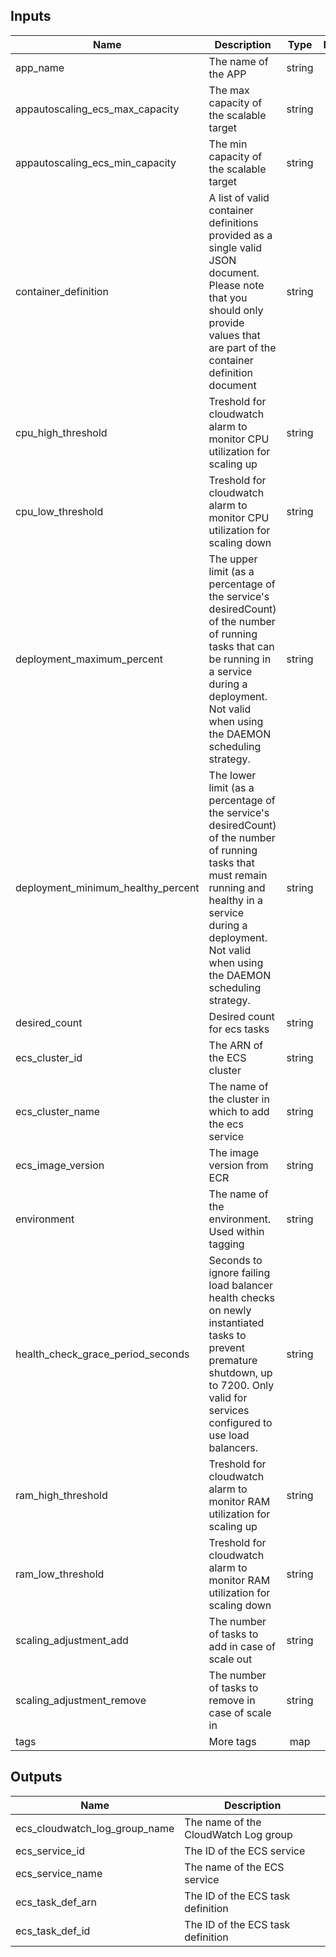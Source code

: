 
## Inputs

| Name | Description | Type | Default | Required |
|------|-------------|:----:|:-----:|:-----:|
| app_name | The name of the APP | string | - | yes |
| appautoscaling_ecs_max_capacity | The max capacity of the scalable target | string | `1` | no |
| appautoscaling_ecs_min_capacity | The min capacity of the scalable target | string | `10` | no |
| container_definition | A list of valid container definitions provided as a single valid JSON document. Please note that you should only provide values that are part of the container definition document | string | - | yes |
| cpu_high_threshold | Treshold for cloudwatch alarm to monitor CPU utilization for scaling up | string | `70` | no |
| cpu_low_threshold | Treshold for cloudwatch alarm to monitor CPU utilization for scaling down | string | `20` | no |
| deployment_maximum_percent | The upper limit (as a percentage of the service's desiredCount) of the number of running tasks that can be running in a service during a deployment. Not valid when using the DAEMON scheduling strategy. | string | `200` | no |
| deployment_minimum_healthy_percent | The lower limit (as a percentage of the service's desiredCount) of the number of running tasks that must remain running and healthy in a service during a deployment. Not valid when using the DAEMON scheduling strategy. | string | `100` | no |
| desired_count | Desired count for ecs tasks | string | `1` | no |
| ecs_cluster_id | The ARN of the ECS cluster | string | - | yes |
| ecs_cluster_name | The name of the cluster in which to add the ecs service | string | - | yes |
| ecs_image_version | The image version from ECR | string | `latest` | no |
| environment | The name of the environment. Used within tagging | string | - | yes |
| health_check_grace_period_seconds | Seconds to ignore failing load balancer health checks on newly instantiated tasks to prevent premature shutdown, up to 7200. Only valid for services configured to use load balancers. | string | `300` | no |
| ram_high_threshold | Treshold for cloudwatch alarm to monitor RAM utilization for scaling up | string | `70` | no |
| ram_low_threshold | Treshold for cloudwatch alarm to monitor RAM utilization for scaling down | string | `20` | no |
| scaling_adjustment_add | The number of tasks to add in case of scale out | string | `1` | no |
| scaling_adjustment_remove | The number of tasks to remove in case of scale in | string | `-1` | no |
| tags | More tags | map | - | yes |

## Outputs

| Name | Description |
|------|-------------|
| ecs_cloudwatch_log_group_name | The name of the CloudWatch Log group |
| ecs_service_id | The ID of the ECS service |
| ecs_service_name | The name of the ECS service |
| ecs_task_def_arn | The ID of the ECS task definition |
| ecs_task_def_id | The ID of the ECS task definition |

